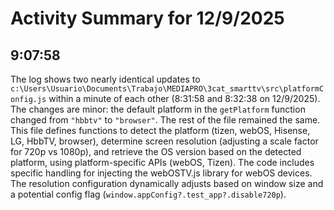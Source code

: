 # Activity Summary for 12/9/2025

## 9:07:58
The log shows two nearly identical updates to `c:\Users\Usuario\Documents\Trabajo\MEDIAPRO\3cat_smarttv\src\platformConfig.js` within a minute of each other (8:31:58 and 8:32:38 on 12/9/2025).  The changes are minor: the default platform in the `getPlatform` function changed from `"hbbtv"` to `"browser"`.  The rest of the file remained the same.  This file defines functions to detect the platform (tizen, webOS, Hisense, LG, HbbTV, browser), determine screen resolution (adjusting a scale factor for 720p vs 1080p), and retrieve the OS version based on the detected platform, using platform-specific APIs (webOS, Tizen).  The code includes specific handling for injecting the webOSTV.js library for webOS devices.  The resolution configuration dynamically adjusts based on window size and a potential config flag (`window.appConfig?.test_app?.disable720p`).
